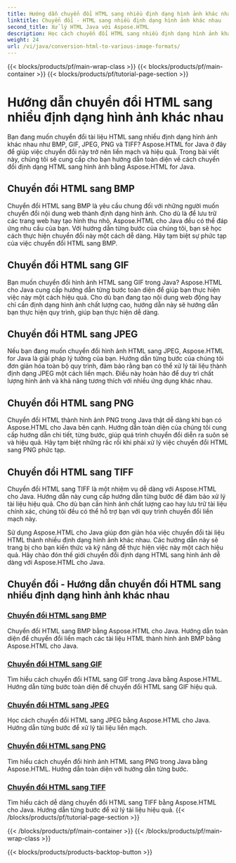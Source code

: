 ```yaml
---
title: Hướng dẫn chuyển đổi HTML sang nhiều định dạng hình ảnh khác nhau
linktitle: Chuyển đổi - HTML sang nhiều định dạng hình ảnh khác nhau
second_title: Xử lý HTML Java với Aspose.HTML
description: Học cách chuyển đổi HTML sang nhiều định dạng hình ảnh khác nhau như BMP, GIF, JPEG, PNG và TIFF bằng Aspose.HTML cho Java. Hướng dẫn toàn diện này bao gồm cách xử lý tài liệu hiệu quả.
weight: 24
url: /vi/java/conversion-html-to-various-image-formats/
---
```


{{< blocks/products/pf/main-wrap-class >}}
{{< blocks/products/pf/main-container >}}
{{< blocks/products/pf/tutorial-page-section >}}

# Hướng dẫn chuyển đổi HTML sang nhiều định dạng hình ảnh khác nhau


Bạn đang muốn chuyển đổi tài liệu HTML sang nhiều định dạng hình ảnh khác nhau như BMP, GIF, JPEG, PNG và TIFF? Aspose.HTML for Java ở đây để giúp việc chuyển đổi này trở nên liền mạch và hiệu quả. Trong bài viết này, chúng tôi sẽ cung cấp cho bạn hướng dẫn toàn diện về cách chuyển đổi định dạng HTML sang hình ảnh bằng Aspose.HTML for Java. 

## Chuyển đổi HTML sang BMP

Chuyển đổi HTML sang BMP là yêu cầu chung đối với những người muốn chuyển đổi nội dung web thành định dạng hình ảnh. Cho dù là để lưu trữ các trang web hay tạo hình thu nhỏ, Aspose.HTML cho Java đều có thể đáp ứng nhu cầu của bạn. Với hướng dẫn từng bước của chúng tôi, bạn sẽ học cách thực hiện chuyển đổi này một cách dễ dàng. Hãy tạm biệt sự phức tạp của việc chuyển đổi HTML sang BMP.

## Chuyển đổi HTML sang GIF

Bạn muốn chuyển đổi hình ảnh HTML sang GIF trong Java? Aspose.HTML cho Java cung cấp hướng dẫn từng bước toàn diện để giúp bạn thực hiện việc này một cách hiệu quả. Cho dù bạn đang tạo nội dung web động hay chỉ cần định dạng hình ảnh chất lượng cao, hướng dẫn này sẽ hướng dẫn bạn thực hiện quy trình, giúp bạn thực hiện dễ dàng.

## Chuyển đổi HTML sang JPEG

Nếu bạn đang muốn chuyển đổi hình ảnh HTML sang JPEG, Aspose.HTML for Java là giải pháp lý tưởng của bạn. Hướng dẫn từng bước của chúng tôi đơn giản hóa toàn bộ quy trình, đảm bảo rằng bạn có thể xử lý tài liệu thành định dạng JPEG một cách liền mạch. Điều này hoàn hảo để duy trì chất lượng hình ảnh và khả năng tương thích với nhiều ứng dụng khác nhau.

## Chuyển đổi HTML sang PNG

Chuyển đổi HTML thành hình ảnh PNG trong Java thật dễ dàng khi bạn có Aspose.HTML cho Java bên cạnh. Hướng dẫn toàn diện của chúng tôi cung cấp hướng dẫn chi tiết, từng bước, giúp quá trình chuyển đổi diễn ra suôn sẻ và hiệu quả. Hãy tạm biệt những rắc rối khi phải xử lý việc chuyển đổi HTML sang PNG phức tạp.

## Chuyển đổi HTML sang TIFF

Chuyển đổi HTML sang TIFF là một nhiệm vụ dễ dàng với Aspose.HTML cho Java. Hướng dẫn này cung cấp hướng dẫn từng bước để đảm bảo xử lý tài liệu hiệu quả. Cho dù bạn cần hình ảnh chất lượng cao hay lưu trữ tài liệu chính xác, chúng tôi đều có thể hỗ trợ bạn với quy trình chuyển đổi liền mạch này.

Sử dụng Aspose.HTML cho Java giúp đơn giản hóa việc chuyển đổi tài liệu HTML thành nhiều định dạng hình ảnh khác nhau. Các hướng dẫn này sẽ trang bị cho bạn kiến thức và kỹ năng để thực hiện việc này một cách hiệu quả. Hãy chào đón thế giới chuyển đổi định dạng HTML sang hình ảnh dễ dàng với Aspose.HTML cho Java.

## Chuyển đổi - Hướng dẫn chuyển đổi HTML sang nhiều định dạng hình ảnh khác nhau
### [Chuyển đổi HTML sang BMP](./convert-html-to-bmp/)
Chuyển đổi HTML sang BMP bằng Aspose.HTML cho Java. Hướng dẫn toàn diện để chuyển đổi liền mạch các tài liệu HTML thành hình ảnh BMP bằng Aspose.HTML cho Java.
### [Chuyển đổi HTML sang GIF](./convert-html-to-gif/)
Tìm hiểu cách chuyển đổi HTML sang GIF trong Java bằng Aspose.HTML. Hướng dẫn từng bước toàn diện để chuyển đổi HTML sang GIF hiệu quả.
### [Chuyển đổi HTML sang JPEG](./convert-html-to-jpeg/)
Học cách chuyển đổi HTML sang JPEG bằng Aspose.HTML cho Java. Hướng dẫn từng bước để xử lý tài liệu liền mạch.
### [Chuyển đổi HTML sang PNG](./convert-html-to-png/)
Tìm hiểu cách chuyển đổi hình ảnh HTML sang PNG trong Java bằng Aspose.HTML. Hướng dẫn toàn diện với hướng dẫn từng bước.
### [Chuyển đổi HTML sang TIFF](./convert-html-to-tiff/)
Tìm hiểu cách dễ dàng chuyển đổi HTML sang TIFF bằng Aspose.HTML cho Java. Hướng dẫn từng bước để xử lý tài liệu hiệu quả.
{{< /blocks/products/pf/tutorial-page-section >}}

{{< /blocks/products/pf/main-container >}}
{{< /blocks/products/pf/main-wrap-class >}}

{{< blocks/products/products-backtop-button >}}
